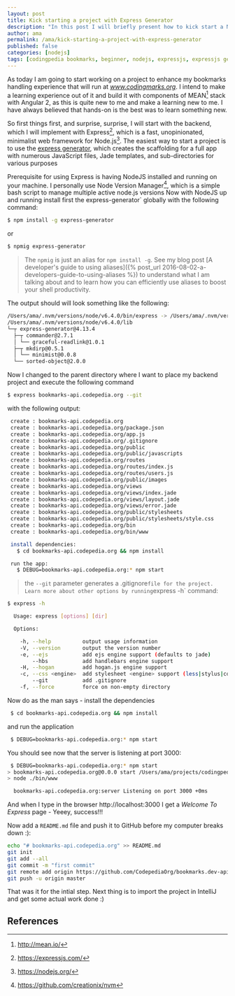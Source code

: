 ```yaml
---
layout: post
title: Kick starting a project with Express Generator
description: "In this post I will briefly present how to kick start a NodeJS backend REST API with the Express Generator"
author: ama
permalink: /ama/kick-starting-a-project-with-express-generator
published: false
categories: [nodejs]
tags: [codingpedia bookmarks, beginner, nodejs, expressjs, expressjs generator, project setup, how to, tutorial]
---
```


As today I am going to start working on a project to enhance my bookmarks handling experience that will run at
_www.codingmarks.org_. I intend to make a learning experience out of it and build it with components of MEAN[^1] stack with Angular 2, as this is quite new to me and make a learning
new to me. I have always believed that hands-on is the best was to learn something new.

[^1]: <http://mean.io/>

So first things first, and surprise, surprise, I will start with the backend, which I will implement with Express[^2], which is a
fast, unopinionated, minimalist web framework for Node.js[^3]. The easiest way to start a project is to use the [express generator](https://expressjs.com/en/starter/generator.html),
which creates the scaffolding for a full app with numerous JavaScript files, Jade templates, and sub-directories for various purposes
[^2]: <https://expressjs.com/>
[^3]: <https://nodejs.org/>

<!--more-->

Prerequisite for using Express is having NodeJS installed and running on your machine. I personally use Node Version Manager[^4], which is a simple bash script to manage multiple active node.js versions
Now with NodeJS up and running install first the express-generator` globally with the following command:

[^4]: <https://github.com/creationix/nvm>

```bash
$ npm install -g express-generator
```

or

```bash
$ npmig express-generator
```

> The `npmig` is just an alias for `npm install -g`. See my blog post [A developer's guide to using aliases]({% post_url 2016-08-02-a-developers-guide-to-using-aliases %}) to understand what I am talking about and to learn
how you can efficiently use aliases to boost your shell productivity.

The output should will look something like the following:

```bash
/Users/ama/.nvm/versions/node/v6.4.0/bin/express -> /Users/ama/.nvm/versions/node/v6.4.0/lib/node_modules/express-generator/bin/express
/Users/ama/.nvm/versions/node/v6.4.0/lib
└─┬ express-generator@4.13.4
  ├─┬ commander@2.7.1
  │ └── graceful-readlink@1.0.1
  ├─┬ mkdirp@0.5.1
  │ └── minimist@0.0.8
  └── sorted-object@2.0.0
```

Now I changed to the parent directory where I want to place my backend project and execute the following command

```bash
$ express bookmarks-api.codepedia.org --git
```

with the following output:

```bash
 create : bookmarks-api.codepedia.org
 create : bookmarks-api.codepedia.org/package.json
 create : bookmarks-api.codepedia.org/app.js
 create : bookmarks-api.codepedia.org/.gitignore
 create : bookmarks-api.codepedia.org/public
 create : bookmarks-api.codepedia.org/public/javascripts
 create : bookmarks-api.codepedia.org/routes
 create : bookmarks-api.codepedia.org/routes/index.js
 create : bookmarks-api.codepedia.org/routes/users.js
 create : bookmarks-api.codepedia.org/public/images
 create : bookmarks-api.codepedia.org/views
 create : bookmarks-api.codepedia.org/views/index.jade
 create : bookmarks-api.codepedia.org/views/layout.jade
 create : bookmarks-api.codepedia.org/views/error.jade
 create : bookmarks-api.codepedia.org/public/stylesheets
 create : bookmarks-api.codepedia.org/public/stylesheets/style.css
 create : bookmarks-api.codepedia.org/bin
 create : bookmarks-api.codepedia.org/bin/www

 install dependencies:
   $ cd bookmarks-api.codepedia.org && npm install

 run the app:
   $ DEBUG=bookmarks-api.codepedia.org:* npm start

```

> the `--git` parameter generates a .gitignore` file for the project. Learn more about other options by running `express -h` command:


```bash
$ express -h

  Usage: express [options] [dir]

  Options:

    -h, --help          output usage information
    -V, --version       output the version number
    -e, --ejs           add ejs engine support (defaults to jade)
        --hbs           add handlebars engine support
    -H, --hogan         add hogan.js engine support
    -c, --css <engine>  add stylesheet <engine> support (less|stylus|compass|sass) (defaults to plain css)
        --git           add .gitignore
    -f, --force         force on non-empty directory
```

Now do as the man says - install the dependencies

```bash
 $ cd bookmarks-api.codepedia.org && npm install
```

and run the application

```bash
 $ DEBUG=bookmarks-api.codepedia.org:* npm start
```

You should see now that the server is listening at port 3000:

```bash
 $ DEBUG=bookmarks-api.codepedia.org:* npm start
> bookmarks-api.codepedia.org@0.0.0 start /Users/ama/projects/codingpedia-bookmarks/bookmarks-api.codepedia.org
> node ./bin/www

  bookmarks-api.codepedia.org:server Listening on port 3000 +0ms
```

And when I type in the browser http://localhost:3000 I get a _Welcome To Express_ page - Yeeey, success!!!

Now add a `README.md` file and push it to GitHub before my computer breaks down :):

```bash
echo "# bookmarks-api.codepedia.org" >> README.md
git init
git add --all
git commit -m "first commit"
git remote add origin https://github.com/CodepediaOrg/bookmarks.dev-api.codepedia.org.git
git push -u origin master
```

That was it for the intial step. Next thing is to import the project in IntelliJ and get some actual work done :)

## References
